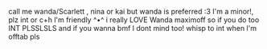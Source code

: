 
call me wanda/Scarlett , nina or kai but wanda is preferred :3 
I'm a minor!, plz int or c+h l'm friendly ^•^ 
i really LOVE Wanda maximoff so if you do too INT PLSSLSLS and if you wanna bmf l dont mind too!
whisp to int when l'm offtab pls


